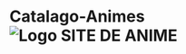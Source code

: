 # Catalago-Animes![Logo SITE DE ANIME](https://github.com/carlosntc/Catalago-Animes/assets/133726839/7e5d96fc-6ffc-4495-b658-afcc8cd40780)
